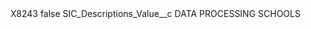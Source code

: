 <?xml version="1.0" encoding="UTF-8"?>
<CustomMetadata xmlns="http://soap.sforce.com/2006/04/metadata" xmlns:xsi="http://www.w3.org/2001/XMLSchema-instance" xmlns:xsd="http://www.w3.org/2001/XMLSchema">
    <label>X8243</label>
    <protected>false</protected>
    <values>
        <field>SIC_Descriptions_Value__c</field>
        <value xsi:type="xsd:string">DATA PROCESSING SCHOOLS</value>
    </values>
</CustomMetadata>

